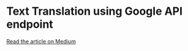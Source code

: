 # Text Translation using Google API endpoint
[Read the article on Medium](https://medium.com/@harolrop14/text-translation-using-powershell-a07afab6d22)
